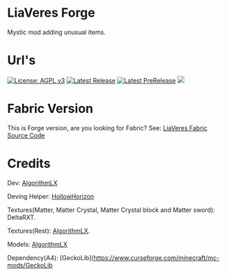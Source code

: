 # LiaVeres Forge

Mystic mod adding unusual items. 

# Url's

[![License: AGPL v3](https://img.shields.io/badge/License-AGPL%20v3-blue?style=for-the-badge)](https://www.gnu.org/licenses/agpl-3.0)
[![Latest Release](https://img.shields.io/github/v/release/AlgorithmLX-Team/LiaVeres-Forge?style=for-the-badge&label=Release)](https://github.com/AlgorithmLX-Team/LiaVeres-Forge/releases)
[![Latest PreRelease](https://img.shields.io/github/v/release/AlgorithmLX-Team/LiaVeres-Forge?include_prereleases&style=for-the-badge&label=Pre)](https://github.com/AlgorithmLX-Team/LiaVeres-Forge/releases)
[![](https://img.shields.io/badge/Discord-AlgoTeam-738bd7?style=flat-square.svg)](https://discord.gg/e2Abs6XAYW)
# Fabric Version
This is Forge version, are you looking for Fabric? See: [LiaVeres Fabric Source Code](https://github.com/AlgorithmLX-Team/LiaVeres-Fabric)

# Credits
Dev: [AlgorithmLX](https://github.com/IgroGames2227/) 

Deving Helper: [HollowHorizon](https://github.com/HollowHorizon/) 

Textures(Matter, Matter Crystal, Matter Crystal block and Matter sword): DeltaRXT.

Textures(Rest): [AlgorithmLX](https://github.com/IgroGames2227/).

Models: [AlgorithmLX](https://github.com/IgroGames2227/) 

Dependency(A4): [GeckoLib](https://www.curseforge.com/minecraft/mc-mods/GeckoLib
